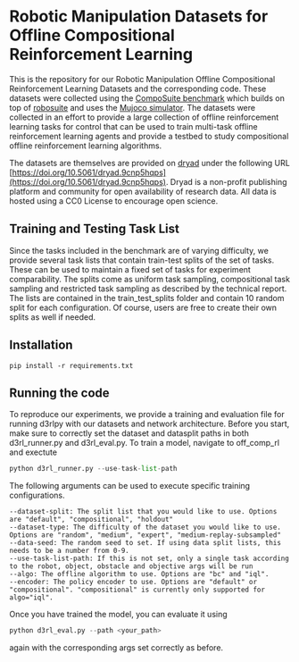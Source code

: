 # Robotic Manipulation Datasets for Offline Compositional Reinforcement Learning

This is the repository for our Robotic Manipulation Offline Compositional Reinforcement Learning Datasets and the corresponding code.
These datasets were collected using the [CompoSuite benchmark](https://github.com/Lifelong-ML/CompoSuite) which builds on top of [robosuite](https://github.com/ARISE-Initiative/robosuite) and uses the [Mujoco simulator](https://github.com/deepmind/mujoco). The datasets were collected in an effort to provide a large collection of offline reinforcement learning tasks for control that can be used to train multi-task offline reinforcement learning agents and provide a testbed to study compositional offline reinforcement learning algorithms.

The datasets are themselves are provided on [dryad](https://datadryad.org/stash) under the following URL [https://doi.org/10.5061/dryad.9cnp5hqps](https://doi.org/10.5061/dryad.9cnp5hqps). Dryad is a non-profit publishing platform and community for open availability of research data. All data is hosted using a CC0 License to encourage open science.

## Training and Testing Task List

Since the tasks included in the benchmark are of varying difficulty, we provide several task lists that contain train-test splits of the set of tasks. These can be used to maintain a fixed set of tasks for experiment comparability. The splits come as uniform task sampling, compositional task sampling and restricted task sampling as described by the technical report. The lists are contained in the train_test_splits folder and contain 10 random split for each configuration. Of course, users are free to create their own splits as well if needed.

## Installation

    pip install -r requirements.txt

## Running the code

To reproduce our experiments, we provide a training and evaluation file for running d3rlpy with our datasets and network architecture. Before you start, make sure to correctly set the dataset and datasplit paths in both d3rl_runner.py and d3rl_eval.py. To train a model, navigate to off_comp_rl and exectute

```python
python d3rl_runner.py --use-task-list-path
```

The following arguments can be used to execute specific training configurations.

    --dataset-split: The split list that you would like to use. Options are "default", "compositional", "holdout"
    --dataset-type: The difficulty of the dataset you would like to use. Options are "random", "medium", "expert", "medium-replay-subsampled"
    --data-seed: The random seed to set. If using data split lists, this needs to be a number from 0-9.
    --use-task-list-path: If this is not set, only a single task according to the robot, object, obstacle and objective args will be run
    --algo: The offline algorithm to use. Options are "bc" and "iql".
    --encoder: The policy encoder to use. Options are "default" or "compositional". "compositional" is currently only supported for algo="iql".
    
Once you have trained the model, you can evaluate it using

```python
python d3rl_eval.py --path <your_path>
```

again with the corresponding args set correctly as before.
